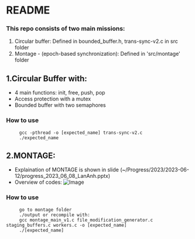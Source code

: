 # README #


### This repo consists of two main missions:
1. Circular buffer: Defined in bounded_buffer.h, trans-sync-v2.c in src folder
2. Montage - (epoch-based synchronization): Defined in 'src/montage' folder


## 1.Circular Buffer with: ##

- 4 main functions: init, free, push, pop
- Access protection with a mutex
- Bounded buffer with two semaphores

### How to use

         gcc -pthread -o [expected_name] trans-sync-v2.c
	     ./expected_name


## 2.MONTAGE: ##

- Explaination of MONTAGE is shown in slide (~/Progress/2023/2023-06-12/progress_2023_06_08_LanAnh.pptx)
- Overview of codes:
![Image](https://github.com/user-attachments/assets/66bc2153-f303-4473-a186-00a105563a31)

### How to use

         go to montage folder
		 ./output or recompile with:
		 gcc montage_main_v1.c file_modification_generator.c staging_buffers.c workers.c -o [expected_name]
		 ./[expected_name]
		 
		 

        


